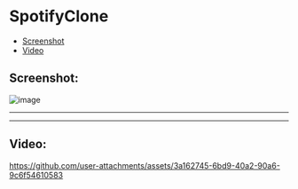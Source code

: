 # SpotifyClone

- [Screenshot](#screenshot)
- [Video](#video)

## Screenshot: 
![image](https://github.com/user-attachments/assets/5a40862f-4a5f-48ad-b94c-f8ebfab21f9f)

--- 
---

## Video:
https://github.com/user-attachments/assets/3a162745-6bd9-40a2-90a6-9c6f54610583
